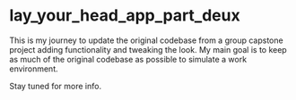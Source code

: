 # lay_your_head_app_part_deux

This is my journey to update the original codebase from a group capstone project adding functionality and tweaking the look.
My main goal is to keep as much of the original codebase as possible to simulate a work environment.

Stay tuned for more info.
